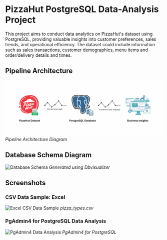 # PizzaHut PostgreSQL Data-Analysis Project
This project aims to conduct data analytics on PizzaHut's dataset using PostgreSQL, providing valuable insights into customer preferences, sales trends, and operational efficiency. The dataset could include information such as sales transactions, customer demographics, menu items and order/delivery details and times.

## Pipeline Architecture
![Pipeline Architecture](https://github.com/AjithK1999/PizzaHut---PostgreSQL-Data-Analysis-Project/blob/main/ELT%20Project%20Image.png?raw=true)
*Pipeline Architecture Diagram*

## Database Schema Diagram 
![Database Schema](https://i.postimg.cc/vZ002s6C/Db-Visualizer-Schema-Diagram.png)
*Generated using Dbvisualizer*

## Screenshots
### CSV Data Sample: Excel
![Excel CSV Data Sample](https://i.postimg.cc/RhT8Lb5R/Excel-Data-SS.png)
*pizza_types.csv*

### PgAdmin4 for PostgreSQL Data Analysis
![PgAdmin4 Data Analysis](https://i.postimg.cc/c49f2yWn/Pg-Admin4-Data-Analysis.png)
*PgAdmin4 for PostgreSQL*
